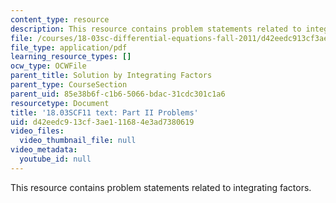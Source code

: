 ```yaml
---
content_type: resource
description: This resource contains problem statements related to integrating factors.
file: /courses/18-03sc-differential-equations-fall-2011/d42eedc913cf3ae111684e3ad7380619_MIT18_03SCF11_ps1_II_s4_5q.pdf
file_type: application/pdf
learning_resource_types: []
ocw_type: OCWFile
parent_title: Solution by Integrating Factors
parent_type: CourseSection
parent_uid: 85e38b6f-c1b6-5066-bdac-31cdc301c1a6
resourcetype: Document
title: '18.03SCF11 text: Part II Problems'
uid: d42eedc9-13cf-3ae1-1168-4e3ad7380619
video_files:
  video_thumbnail_file: null
video_metadata:
  youtube_id: null
---
```

This resource contains problem statements related to integrating factors.

